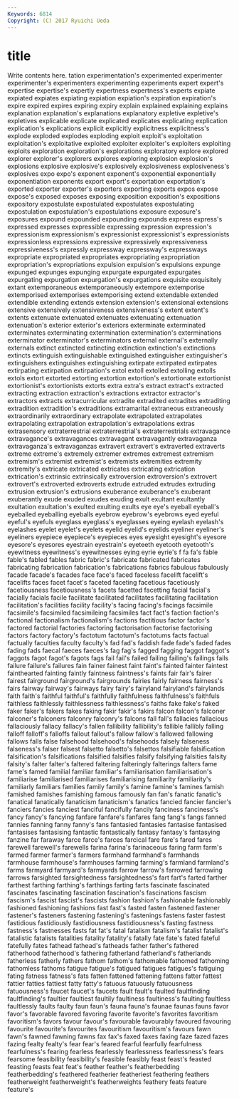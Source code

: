 ```yaml
---
Keywords: 6814 
Copyright: (C) 2017 Ryuichi Ueda
---
```


# title

Write contents here.
tation experimentation's experimented experimenter experimenter's experimenters experimenting experiments expert expert's
expertise expertise's expertly expertness expertness's experts expiate expiated expiates expiating
expiation expiation's expiration expiration's expire expired expires expiring expiry explain
explained explaining explains explanation explanation's explanations explanatory expletive expletive's expletives
explicable explicate explicated explicates explicating explication explication's explications explicit explicitly
explicitness explicitness's explode exploded explodes exploding exploit exploit's exploitation exploitation's
exploitative exploited exploiter exploiter's exploiters exploiting exploits exploration exploration's explorations
exploratory explore explored explorer explorer's explorers explores exploring explosion explosion's
explosions explosive explosive's explosively explosiveness explosiveness's explosives expo expo's exponent
exponent's exponential exponentially exponentiation exponents export export's exportation exportation's exported
exporter exporter's exporters exporting exports expos expose expose's exposed exposes
exposing exposition exposition's expositions expository expostulate expostulated expostulates expostulating expostulation
expostulation's expostulations exposure exposure's exposures expound expounded expounding expounds express
express's expressed expresses expressible expressing expression expression's expressionism expressionism's expressionist
expressionist's expressionists expressionless expressions expressive expressively expressiveness expressiveness's expressly expressway
expressway's expressways expropriate expropriated expropriates expropriating expropriation expropriation's expropriations expulsion
expulsion's expulsions expunge expunged expunges expunging expurgate expurgated expurgates expurgating
expurgation expurgation's expurgations exquisite exquisitely extant extemporaneous extemporaneously extempore extemporise
extemporised extemporises extemporising extend extendable extended extendible extending extends extension
extension's extensional extensions extensive extensively extensiveness extensiveness's extent extent's extents
extenuate extenuated extenuates extenuating extenuation extenuation's exterior exterior's exteriors exterminate
exterminated exterminates exterminating extermination extermination's exterminations exterminator exterminator's exterminators external
external's externally externals extinct extincted extincting extinction extinction's extinctions extincts
extinguish extinguishable extinguished extinguisher extinguisher's extinguishers extinguishes extinguishing extirpate extirpated
extirpates extirpating extirpation extirpation's extol extoll extolled extolling extolls extols
extort extorted extorting extortion extortion's extortionate extortionist extortionist's extortionists extorts
extra extra's extract extract's extracted extracting extraction extraction's extractions extractor
extractor's extractors extracts extracurricular extradite extradited extradites extraditing extradition extradition's
extraditions extramarital extraneous extraneously extraordinarily extraordinary extrapolate extrapolated extrapolates extrapolating
extrapolation extrapolation's extrapolations extras extrasensory extraterrestrial extraterrestrial's extraterrestrials extravagance extravagance's
extravagances extravagant extravagantly extravaganza extravaganza's extravaganzas extravert extravert's extraverted extraverts
extreme extreme's extremely extremer extremes extremest extremism extremism's extremist extremist's
extremists extremities extremity extremity's extricate extricated extricates extricating extrication extrication's
extrinsic extrinsically extroversion extroversion's extrovert extrovert's extroverted extroverts extrude extruded
extrudes extruding extrusion extrusion's extrusions exuberance exuberance's exuberant exuberantly exude
exuded exudes exuding exult exultant exultantly exultation exultation's exulted exulting
exults eye eye's eyeball eyeball's eyeballed eyeballing eyeballs eyebrow eyebrow's
eyebrows eyed eyeful eyeful's eyefuls eyeglass eyeglass's eyeglasses eyeing eyelash
eyelash's eyelashes eyelet eyelet's eyelets eyelid eyelid's eyelids eyeliner eyeliner's
eyeliners eyepiece eyepiece's eyepieces eyes eyesight eyesight's eyesore eyesore's eyesores
eyestrain eyestrain's eyeteeth eyetooth eyetooth's eyewitness eyewitness's eyewitnesses eying eyrie
eyrie's f fa fa's fable fable's fabled fables fabric fabric's
fabricate fabricated fabricates fabricating fabrication fabrication's fabrications fabrics fabulous fabulously
facade facade's facades face face's faced faceless facelift facelift's facelifts
faces facet facet's faceted faceting facetious facetiously facetiousness facetiousness's facets
facetted facetting facial facial's facially facials facile facilitate facilitated facilitates
facilitating facilitation facilitation's facilities facility facility's facing facing's facings facsimile
facsimile's facsimiled facsimileing facsimiles fact fact's faction faction's factional factionalism
factionalism's factions factitious factor factor's factored factorial factories factoring factorisation
factorise factorising factors factory factory's factotum factotum's factotums facts factual
factually faculties faculty faculty's fad fad's faddish fade fade's faded
fades fading fads faecal faeces faeces's fag fag's fagged fagging
faggot faggot's faggots fagot fagot's fagots fags fail fail's failed
failing failing's failings fails failure failure's failures fain fainer fainest
faint faint's fainted fainter faintest fainthearted fainting faintly faintness faintness's
faints fair fair's fairer fairest fairground fairground's fairgrounds fairies fairly
fairness fairness's fairs fairway fairway's fairways fairy fairy's fairyland fairyland's
fairylands faith faith's faithful faithful's faithfully faithfulness faithfulness's faithfuls faithless
faithlessly faithlessness faithlessness's faiths fake fake's faked faker faker's fakers
fakes faking fakir fakir's fakirs falcon falcon's falconer falconer's falconers
falconry falconry's falcons fall fall's fallacies fallacious fallaciously fallacy fallacy's
fallen fallibility fallibility's fallible fallibly falling falloff falloff's falloffs fallout
fallout's fallow fallow's fallowed fallowing fallows falls false falsehood falsehood's
falsehoods falsely falseness falseness's falser falsest falsetto falsetto's falsettos falsifiable
falsification falsification's falsifications falsified falsifies falsify falsifying falsities falsity falsity's
falter falter's faltered faltering falteringly falterings falters fame fame's famed
familial familiar familiar's familiarisation familiarisation's familiarise familiarised familiarises familiarising familiarity
familiarity's familiarly familiars families family family's famine famine's famines famish
famished famishes famishing famous famously fan fan's fanatic fanatic's fanatical
fanatically fanaticism fanaticism's fanatics fancied fancier fancier's fanciers fancies fanciest
fanciful fancifully fancily fanciness fanciness's fancy fancy's fancying fanfare fanfare's
fanfares fang fang's fangs fanned fannies fanning fanny fanny's fans
fantasied fantasies fantasise fantasised fantasises fantasising fantastic fantastically fantasy fantasy's
fantasying fanzine far faraway farce farce's farces farcical fare fare's
fared fares farewell farewell's farewells farina farina's farinaceous faring farm
farm's farmed farmer farmer's farmers farmhand farmhand's farmhands farmhouse farmhouse's
farmhouses farming farming's farmland farmland's farms farmyard farmyard's farmyards farrow
farrow's farrowed farrowing farrows farsighted farsightedness farsightedness's fart fart's farted
farther farthest farthing farthing's farthings farting farts fascinate fascinated fascinates
fascinating fascination fascination's fascinations fascism fascism's fascist fascist's fascists fashion
fashion's fashionable fashionably fashioned fashioning fashions fast fast's fasted fasten
fastened fastener fastener's fasteners fastening fastening's fastenings fastens faster fastest
fastidious fastidiously fastidiousness fastidiousness's fasting fastness fastness's fastnesses fasts fat
fat's fatal fatalism fatalism's fatalist fatalist's fatalistic fatalists fatalities fatality
fatality's fatally fate fate's fated fateful fatefully fates fathead fathead's
fatheads father father's fathered fatherhood fatherhood's fathering fatherland fatherland's fatherlands
fatherless fatherly fathers fathom fathom's fathomable fathomed fathoming fathomless fathoms
fatigue fatigue's fatigued fatigues fatigues's fatiguing fating fatness fatness's fats
fatten fattened fattening fattens fatter fattest fattier fatties fattiest fatty
fatty's fatuous fatuously fatuousness fatuousness's faucet faucet's faucets fault fault's
faulted faultfinding faultfinding's faultier faultiest faultily faultiness faultiness's faulting faultless
faultlessly faults faulty faun faun's fauna fauna's faunae faunas fauns
favor favor's favorable favored favoring favorite favorite's favorites favoritism favoritism's
favors favour favour's favourable favourably favoured favouring favourite favourite's favourites
favouritism favouritism's favours fawn fawn's fawned fawning fawns fax fax's
faxed faxes faxing faze fazed fazes fazing fealty fealty's fear
fear's feared fearful fearfully fearfulness fearfulness's fearing fearless fearlessly fearlessness
fearlessness's fears fearsome feasibility feasibility's feasible feasibly feast feast's feasted
feasting feasts feat feat's feather feather's featherbedding featherbedding's feathered featherier
featheriest feathering feathers featherweight featherweight's featherweights feathery feats feature feature's
